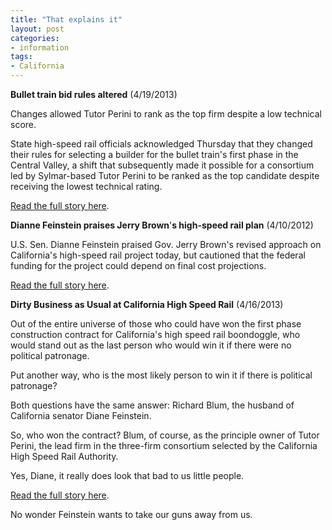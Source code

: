 ```yaml
---
title: "That explains it"
layout: post
categories:
- information
tags:
- California
---
```


**Bullet train bid rules altered** (4/19/2013)

Changes allowed Tutor Perini to rank as the top firm despite a low technical score.

State high-speed rail officials acknowledged Thursday that they changed their rules for selecting a builder for the bullet train's first phase in the Central Valley, a shift that subsequently made it possible for a consortium led by Sylmar-based Tutor Perini to be ranked as the top candidate despite receiving the lowest technical rating.

[Read the full story here](https://web.archive.org/web/20130422105037/https://articles.latimes.com/2013/apr/19/local/la-me-high-speed-bidding-20130419).

**Dianne Feinstein praises Jerry Brown**'**s high-speed rail plan** (4/10/2012)

U.S. Sen. Dianne Feinstein praised Gov. Jerry Brown's revised approach on California's high-speed rail project today, but cautioned that the federal funding for the project could depend on final cost projections.

[Read the full story here](https://web.archive.org/web/20120416091634/https://blogs.sacbee.com/capitolalertlatest/2012/04/dianne-feinstein-praises-jerry-browns-high-speed-rail-plan.html).

**Dirty Business as Usual at California High Speed Rail** (4/16/2013)

Out of the entire universe of those who could have won the first phase construction contract for California's high speed rail boondoggle, who would stand out as the last person who would win it if there were no political patronage.

Put another way, who is the most likely person to win it if there is political patronage?

Both questions have the same answer: Richard Blum, the husband of California senator Diane Feinstein.

So, who won the contract? Blum, of course, as the principle owner of Tutor Perini, the lead firm in the three-firm consortium selected by the California High Speed Rail Authority.

Yes, Diane, it really does look that bad to us little people.

[Read the full story here](https://crazifornia.com/2013/04/16/dirty-business-as-usual-at-california-high-speed-rail/).

No wonder Feinstein wants to take our guns away from us.
